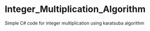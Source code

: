 # Integer_Multiplication_Algorithm
Simple  C# code for integer multiplication using karatsuba algorithm

